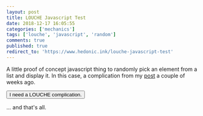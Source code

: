 ```yaml
---
layout: post
title: LOUCHE Javascript Test
date: 2018-12-17 16:05:55
categories: ['mechanics']
tags: ['louche', 'javascript', 'random']
comments: true
published: true
redirect_to: 'https://www.hedonic.ink/louche-javascript-test'
---
```


A little proof of concept javascript thing to randomly pick an element from a list and display it. In this case, a complication from my [post](https://exposit.github.io/katamoiran/2018/11/29/complication-panic/) a couple of weeks ago.

<!--more-->

<script src="{{ site.baseurl }}/js/ran.js" type="text/javascript"></script>
<script>

var chart = ['Locality.~ Something specifically related to the current environment happens. The building\'s now on fire. The ground collapses. It\'s flooding. Moonquake!','Offer.~ Offer a bargain, an extra, or a perk for a cost. Offer a better position, with risk. Offer a temptation.','Unexpected danger.~ Make something up or roll it up at random. Tie it in if you want now or worry about how it fits in later.','Callback.~ Use something they\'ve given you. A backstory element. An off-handed comment. Gear. A character sheet aspect.','Harm.~ Deal damage, pain, or misery as the fiction dictates.','End something.~ End an ongoing effect, bonus, or fictional advantage. Take a resource away, with \"resource\" used in the Trollbabe sense -- something you possess, whether it\'s a piece of gear, an ability, or an ally.']

</script>

<button id="getrandom" value="Random" onclick="randomTwoPartElement('ranelem',chart);">I need a LOUCHE complication.</button>

<p><span id="ranelem_head" style="font-size:16px;font-weight:bold;"></span></p>
<p><span id="ranelem_body" style="font-size:14px;"></span></p>

... and that's all.
